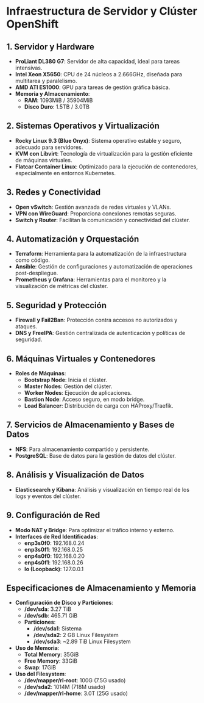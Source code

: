 # Infraestructura de Servidor y Clúster OpenShift

## 1. Servidor y Hardware
- **ProLiant DL380 G7**: Servidor de alta capacidad, ideal para tareas intensivas.
- **Intel Xeon X5650**: CPU de 24 núcleos a 2.666GHz, diseñada para multitarea y paralelismo.
- **AMD ATI ES1000**: GPU para tareas de gestión gráfica básica.
- **Memoria y Almacenamiento**:
  - **RAM**: 1093MiB / 35904MiB
  - **Disco Duro**: 1.5TB / 3.0TB

## 2. Sistemas Operativos y Virtualización
- **Rocky Linux 9.3 (Blue Onyx)**: Sistema operativo estable y seguro, adecuado para servidores.
- **KVM con Libvirt**: Tecnología de virtualización para la gestión eficiente de máquinas virtuales.
- **Flatcar Container Linux**: Optimizado para la ejecución de contenedores, especialmente en entornos Kubernetes.

## 3. Redes y Conectividad
- **Open vSwitch**: Gestión avanzada de redes virtuales y VLANs.
- **VPN con WireGuard**: Proporciona conexiones remotas seguras.
- **Switch y Router**: Facilitan la comunicación y conectividad del clúster.

## 4. Automatización y Orquestación
- **Terraform**: Herramienta para la automatización de la infraestructura como código.
- **Ansible**: Gestión de configuraciones y automatización de operaciones post-despliegue.
- **Prometheus y Grafana**: Herramientas para el monitoreo y la visualización de métricas del clúster.

## 5. Seguridad y Protección
- **Firewall y Fail2Ban**: Protección contra accesos no autorizados y ataques.
- **DNS y FreeIPA**: Gestión centralizada de autenticación y políticas de seguridad.

## 6. Máquinas Virtuales y Contenedores
- **Roles de Máquinas**:
  - **Bootstrap Node**: Inicia el clúster.
  - **Master Nodes**: Gestión del clúster.
  - **Worker Nodes**: Ejecución de aplicaciones.
  - **Bastion Node**: Acceso seguro, en modo bridge.
  - **Load Balancer**: Distribución de carga con HAProxy/Traefik.

## 7. Servicios de Almacenamiento y Bases de Datos
- **NFS**: Para almacenamiento compartido y persistente.
- **PostgreSQL**: Base de datos para la gestión de datos del clúster.

## 8. Análisis y Visualización de Datos
- **Elasticsearch y Kibana**: Análisis y visualización en tiempo real de los logs y eventos del clúster.

## 9. Configuración de Red
- **Modo NAT y Bridge**: Para optimizar el tráfico interno y externo.
- **Interfaces de Red Identificadas**:
  - **enp3s0f0**: 192.168.0.24
  - **enp3s0f1**: 192.168.0.25
  - **enp4s0f0**: 192.168.0.20
  - **enp4s0f1**: 192.168.0.26
  - **lo (Loopback)**: 127.0.0.1

## Especificaciones de Almacenamiento y Memoria
- **Configuración de Disco y Particiones**:
  - **/dev/sda**: 3.27 TiB
  - **/dev/sdb**: 465.71 GiB
  - **Particiones**:
    - **/dev/sda1**: Sistema
    - **/dev/sda2**: 2 GB Linux Filesystem
    - **/dev/sda3**: ~2.89 TiB Linux Filesystem
- **Uso de Memoria**:
  - **Total Memory**: 35GiB
  - **Free Memory**: 33GiB
  - **Swap**: 17GiB
- **Uso del Filesystem**:
  - **/dev/mapper/rl-root**: 100G (7.5G usado)
  - **/dev/sda2**: 1014M (718M usado)
  - **/dev/mapper/rl-home**: 3.0T (25G usado)
